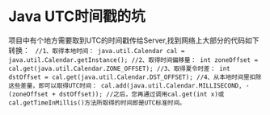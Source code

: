 # Java UTC时间戳的坑

项目中有个地方需要取到UTC的时间戳传给Server,找到网络上大部分的代码如下转换：
`
//1、取得本地时间：
java.util.Calendar cal = java.util.Calendar.getInstance();
//2、取得时间偏移量：
int zoneOffset = cal.get(java.util.Calendar.ZONE_OFFSET);
//3、取得夏令时差：
int dstOffset = cal.get(java.util.Calendar.DST_OFFSET);
//4、从本地时间里扣除这些差量，即可以取得UTC时间：
cal.add(java.util.Calendar.MILLISECOND, -(zoneOffset + dstOffset));
//之后，您再通过调用cal.get(int x)或cal.getTimeInMillis()方法所取得的时间即是UTC标准时间。`
